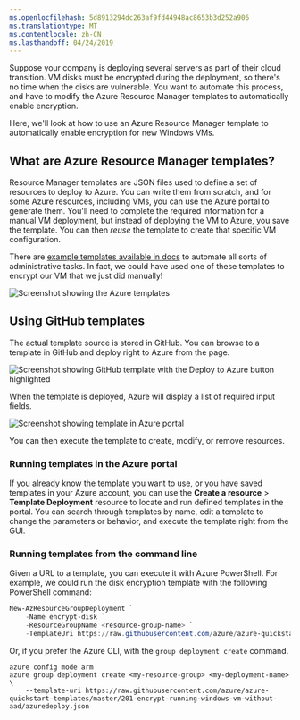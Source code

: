 ```yaml
---
ms.openlocfilehash: 5d8913294dc263af9fd44948ac8653b3d252a906
ms.translationtype: MT
ms.contentlocale: zh-CN
ms.lasthandoff: 04/24/2019
---
```

Suppose your company is deploying several servers as part of their cloud transition. VM disks must be encrypted during the deployment, so there's no time when the disks are vulnerable. You want to automate this process, and have to modify the Azure Resource Manager templates to automatically enable encryption.

Here, we'll look at how to use an Azure Resource Manager template to automatically enable encryption for new Windows VMs.

## <a name="what-are-azure-resource-manager-templates"></a>What are Azure Resource Manager templates?

Resource Manager templates are JSON files used to define a set of resources to deploy to Azure. You can write them from scratch, and for some Azure resources, including VMs, you can use the Azure portal to generate them. You'll need to complete the required information for a manual VM deployment, but instead of deploying the VM to Azure, you save the template. You can then _reuse_ the template to create that specific VM configuration.

There are [example templates available in docs](https://azure.microsoft.com/resources/templates) to automate all sorts of administrative tasks. In fact, we could have used one of these templates to encrypt our VM that we just did manually!

![Screenshot showing the Azure templates](../media/5-browse-templates.png)

## <a name="using-github-templates"></a>Using GitHub templates

The actual template source is stored in GitHub. You can browse to a template in GitHub and deploy right to Azure from the page.

![Screenshot showing GitHub template with the Deploy to Azure button highlighted](../media/5-deploy-from-github.png)

When the template is deployed, Azure will display a list of required input fields.

![Screenshot showing template in Azure portal](../media/5-fill-in-template.png)

You can then execute the template to create, modify, or remove resources.

### <a name="running-templates-in-the-azure-portal"></a>Running templates in the Azure portal

If you already know the template you want to use, or you have saved templates in your Azure account, you can use the **Create a resource** > **Template Deployment** resource to locate and run defined templates in the portal. You can search through templates by name, edit a template to change the parameters or behavior, and execute the template right from the GUI.

### <a name="running-templates-from-the-command-line"></a>Running templates from the command line

Given a URL to a template, you can execute it with Azure PowerShell. For example, we could run the disk encryption template with the following PowerShell command:

```powershell
New-AzResourceGroupDeployment `
    -Name encrypt-disk `
    -ResourceGroupName <resource-group-name> `
    -TemplateUri https://raw.githubusercontent.com/azure/azure-quickstart-templates/master/201-encrypt-running-windows-vm-without-aad/azuredeploy.json
```

Or, if you prefer the Azure CLI, with the `group deployment create` command.

```azurecli
azure config mode arm
azure group deployment create <my-resource-group> <my-deployment-name> \ 
    --template-uri https://raw.githubusercontent.com/azure/azure-quickstart-templates/master/201-encrypt-running-windows-vm-without-aad/azuredeploy.json
```

